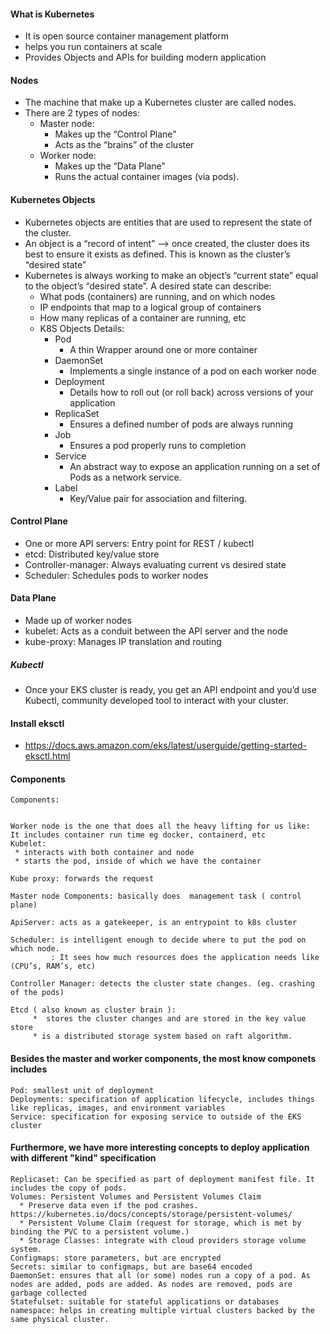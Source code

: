 #### What is Kubernetes
  * It is open source container management platform
  * helps you run containers at scale
  * Provides Objects and APIs for building modern application

#### Nodes
  * The machine that make up a Kubernetes cluster are called nodes.
  * There are 2 types of nodes:
    * Master node:
      * Makes up the “Control Plane”
      * Acts as the “brains” of the cluster
    * Worker node:
      * Makes up the “Data Plane”
      * Runs the actual container images (via pods).

#### Kubernetes Objects
  * Kubernetes objects are entities that are used to represent the state of the cluster.
  * An object is a “record of intent” —> once created, the cluster does its best to ensure it exists as defined. This is known as the cluster’s “desired state”
  * Kubernetes is always working to make an object’s “current state” equal to the object’s “desired state”. A desired state can describe:
    * What pods (containers) are running, and on which nodes
    * IP endpoints that map to a logical group of containers
    * How many replicas of a container are running, etc
    * K8S Objects Details:
      * Pod
         * A thin Wrapper around one or more container
      * DaemonSet
         * Implements a single instance of a pod on each worker node
      * Deployment
        * Details how to roll out (or roll back) across versions of your application
      * ReplicaSet
        * Ensures a defined number of pods are always running
      * Job
        * Ensures a pod properly runs to completion
      * Service
        * An abstract way to expose an application running on a set of Pods as a network service.
      * Label
        * Key/Value pair for association and filtering.

#### Control Plane

  * One or more API servers: Entry point for REST / kubectl
  * etcd: Distributed key/value store
  * Controller-manager: Always evaluating current vs desired state
  * Scheduler: Schedules pods to worker nodes


#### Data Plane
  * Made up of worker nodes
  * kubelet: Acts as a conduit between the API server and the node
  * kube-proxy: Manages IP translation and routing

##### Kubectl
  * Once your EKS cluster is ready, you get an API endpoint and you’d use Kubectl, community developed tool to interact with your cluster.
#### Install eksctl
  * https://docs.aws.amazon.com/eks/latest/userguide/getting-started-eksctl.html

#### Components

```
Components: 


Worker node is the one that does all the heavy lifting for us like: 
It includes container run time eg docker, containerd, etc
Kubelet: 
 * interacts with both container and node
 * starts the pod, inside of which we have the container

Kube proxy: forwards the request

Master node Components: basically does  management task ( control plane) 

ApiServer: acts as a gatekeeper, is an entrypoint to k8s cluster

Scheduler: is intelligent enough to decide where to put the pod on which node.
         : It sees how much resources does the application needs like (CPU’s, RAM’s, etc)

Controller Manager: detects the cluster state changes. (eg. crashing of the pods)

Etcd ( also known as cluster brain ): 
     *  stores the cluster changes and are stored in the key value store
     * is a distributed storage system based on raft algorithm.

```  

#### Besides the master and worker components, the most know componets includes

```
Pod: smallest unit of deployment
Deployments: specification of application lifecycle, includes things like replicas, images, and environment variables
Service: specification for exposing service to outside of the EKS cluster
```

#### Furthermore, we have more interesting concepts to deploy application with different "kind" specification
```
Replicaset: Can be specified as part of deployment manifest file. It includes the copy of pods.
Volumes: Persistent Volumes and Persistent Volumes Claim
  * Preserve data even if the pod crashes. https://kubernetes.io/docs/concepts/storage/persistent-volumes/
  * Persistent Volume Claim (request for storage, which is met by binding the PVC to a persistent volume.)
  * Storage Classes: integrate with cloud providers storage volume system.
Configmaps: store parameters, but are encrypted
Secrets: similar to configmaps, but are base64 encoded
DaemonSet: ensures that all (or some) nodes run a copy of a pod. As nodes are added, pods are added. As nodes are removed, pods are garbage collected
Statefulset: suitable for stateful applications or databases
namespace: helps in creating multiple virtual clusters backed by the same physical cluster.
```
